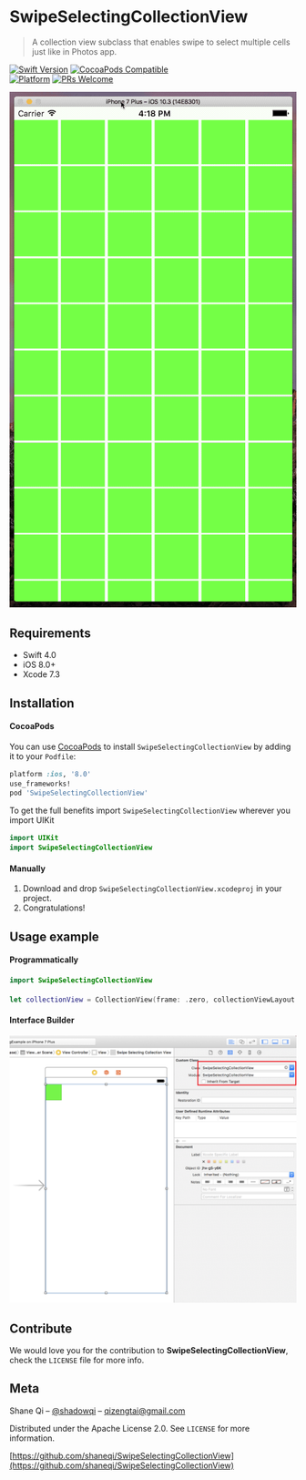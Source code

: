 # SwipeSelectingCollectionView
> A collection view subclass that enables swipe to select multiple cells just like in Photos app.

[![Swift Version](https://img.shields.io/badge/swift-4.0-orange.svg)](https://swift.org/])
[![CocoaPods Compatible](https://img.shields.io/cocoapods/v/EZSwiftExtensions.svg)](https://img.shields.io/cocoapods/v/LFAlertController.svg)  
[![Platform](https://img.shields.io/cocoapods/p/LFAlertController.svg?style=flat)](http://cocoapods.org/pods/LFAlertController)
[![PRs Welcome](https://img.shields.io/badge/PRs-welcome-brightgreen.svg?style=flat-square)](http://makeapullrequest.com)

![](./Assets/demo.gif)

## Requirements

- Swift 4.0
- iOS 8.0+
- Xcode 7.3

## Installation

#### CocoaPods
You can use [CocoaPods](http://cocoapods.org/) to install `SwipeSelectingCollectionView` by adding it to your `Podfile`:

```ruby
platform :ios, '8.0'
use_frameworks!
pod 'SwipeSelectingCollectionView'
```

To get the full benefits import `SwipeSelectingCollectionView` wherever you import UIKit

``` swift
import UIKit
import SwipeSelectingCollectionView
```

#### Manually
1. Download and drop ```SwipeSelectingCollectionView.xcodeproj``` in your project.  
2. Congratulations!  

## Usage example

#### Programmatically

```swift
import SwipeSelectingCollectionView

let collectionView = CollectionView(frame: .zero, collectionViewLayout: UICollectionViewFlowLayout()) 
```

#### Interface Builder

![](./Assets/usage-IB.png)

## Contribute

We would love you for the contribution to **SwipeSelectingCollectionView**, check the ``LICENSE`` file for more info.

## Meta

Shane Qi – [@shadowqi](https://twitter.com/shadowqi) – qizengtai@gmail.com

Distributed under the Apache License 2.0. See ``LICENSE`` for more information.

[https://github.com/shaneqi/SwipeSelectingCollectionView](https://github.com/shaneqi/SwipeSelectingCollectionView)
